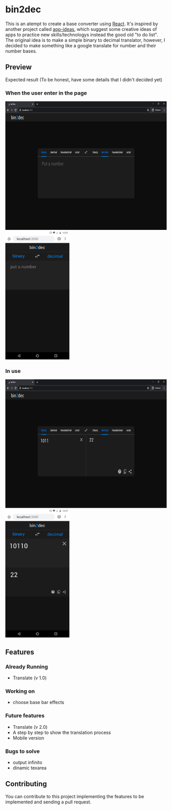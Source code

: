# bin2dec 

This is an atempt to create a base converter using [React](https://github.com/facebook/react). It's inspired by another project called [app-ideas](https://github.com/florinpop17/app-ideas), which suggest some creative ideas of apps to practice new skills/technologys instead the good old "to do list". The original idea is to make a simple binary to decimal translator, however, I decided to make something like a google translate for number and their number bases.

## Preview

Expected result (To be honest, have some details that I didn't decided yet)

### When the user enter in the page

<img src='./bin2dec-print1.png'  height='400'>
<img src='./bin2dec-mobile1.png' height='400'>

### In use


<img src='./bin2dec-print2.png'  height='400'>
<img src='./bin2dec-mobile2.png' height='400'>

## Features

### Already Running

- Translate (v 1.0)

### Working on

- choose base bar effects

### Future features

- Translate (v 2.0)
- A step by step to show the translation process
- Mobile version

### Bugs to solve

- output infinito
- dinamic texarea

## Contributing

You can contribute to this project implementing the features to be implemented and sending a pull request.